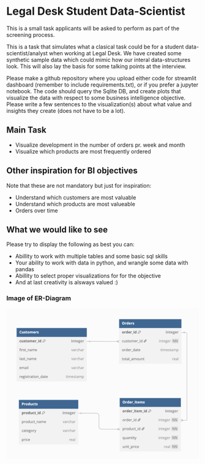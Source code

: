 # Legal Desk Student Data-Scientist
This is a small task applicants will be asked to perform as part of the screening process. 

This is a task that simulates what a clasical task could be for a student data-scientist/analyst when working at Legal Desk. We have created some synthetic sample data which could mimic how our interal data-structures look. This will also lay the basis for some talking points at the interview. 

Please make a github repository where you upload either code for streamlit dashboard (remember to include requirements.txt), or if you prefer a jupyter notebook. The code should query the Sqlite DB, and create plots that visualize the data with respect to some business intelligence objective. Please write a few sentences to the visualization(s) about what value and insights they create (does not have to be a lot). 


## Main Task
- Visualize development in the number of orders pr. week and month
- Visualize which products are most frequently ordered

## Other inspiration for BI objectives
Note that these are not mandatory but just for inspiration: 
- Understand which customers are most valuable
- Understand which products are most valueable
- Orders over time

## What we would like to see
Please try to display the following as best you can: 
- Abillity to work with multiple tables and some basic sql skills
- Your ability to work with data in python, and wrangle some data with pandas
- Abillity to select proper visualizations for for the objective 
- And at last creativity is alsways valued :)

### Image of ER-Diagram
![Alt text](ER_Diagram.png)
